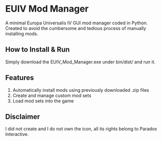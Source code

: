# EUIV Mod Manager
A minimal Europa Universalis IV GUI mod manager coded in Python. Created to avoid the cumbersome and tedious process of manually installing mods.

## How to Install & Run
Simply download the EUIV_Mod_Manager.exe under bin/dist/ and run it.

## Features
  1. Automatically install mods using previously downloaded .zip files
  2. Create and manage custom mod sets
  3. Load mod sets into the game

## Disclaimer
I did not create and I do not own the icon, all its rights belong to Paradox Interactive.
